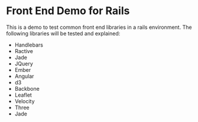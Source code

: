 # Front End Demo for Rails

This is a demo to test common front end libraries in a rails environment.
The following libraries will be tested and explained:

* Handlebars
* Ractive
* Jade
* JQuery
* Ember
* Angular
* d3
* Backbone
* Leaflet
* Velocity
* Three
* Jade